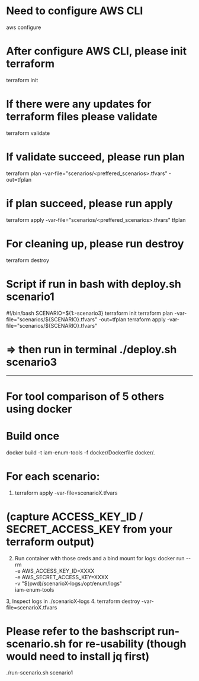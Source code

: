 # Need to configure AWS CLI
aws configure

# After configure AWS CLI, please init terraform
terraform init

# If there were any updates for terraform files please validate
terraform validate

# If validate succeed, please run plan
terraform plan -var-file="scenarios/<preffered_scenarios>.tfvars" -out=tfplan

# if plan succeed, please run apply
terraform apply -var-file="scenarios/<preffered_scenarios>.tfvars" tfplan

# For cleaning up, please run destroy
terraform destroy

# Script if run in bash with deploy.sh scenario1 

#!/bin/bash
SCENARIO=${1:-scenario3}
terraform init
terraform plan -var-file="scenarios/${SCENARIO}.tfvars" -out=tfplan
terraform apply -var-file="scenarios/${SCENARIO}.tfvars"

# => then run in terminal ./deploy.sh scenario3

---

# For tool comparison of 5 others using docker

# Build once
docker build -t iam-enum-tools -f docker/Dockerfile docker/.

# For each scenario:
1. terraform apply -var-file=scenarioX.tfvars
#    (capture ACCESS_KEY_ID / SECRET_ACCESS_KEY from your terraform output)
2. Run container with those creds and a bind mount for logs:
docker run --rm \
  -e AWS_ACCESS_KEY_ID=XXXX \
  -e AWS_SECRET_ACCESS_KEY=XXXX \
  -v "$(pwd)/scenarioX-logs:/opt/enum/logs" \
  iam-enum-tools

3, Inspect logs in ./scenarioX-logs
4. terraform destroy -var-file=scenarioX.tfvars

# Please refer to the bashscript run-scenario.sh for re-usability (though would need to install jq first)
./run-scenario.sh scenario1